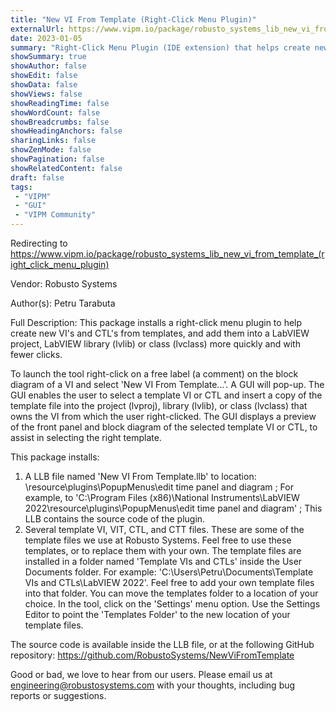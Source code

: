 ```yaml
---
title: "New VI From Template (Right-Click Menu Plugin)"
externalUrl: https://www.vipm.io/package/robusto_systems_lib_new_vi_from_template_(right_click_menu_plugin)
date: 2023-01-05
summary: "Right-Click Menu Plugin (IDE extension) that helps create new VI's and CTL's from templates and add them to a project, library or class"
showSummary: true
showAuthor: false
showEdit: false
showData: false
showViews: false
showReadingTime: false
showWordCount: false
showBreadcrumbs: false
showHeadingAnchors: false
sharingLinks: false
showZenMode: false
showPagination: false
showRelatedContent: false
draft: false
tags:
 - "VIPM"
 - "GUI"
 - "VIPM Community"
---
```


Redirecting to https://www.vipm.io/package/robusto_systems_lib_new_vi_from_template_(right_click_menu_plugin)

Vendor: Robusto Systems

Author(s): Petru Tarabuta
 
Full Description:
This package installs a right-click menu plugin to help create new VI's and CTL's from templates, and add them into a LabVIEW project, LabVIEW library (lvlib) or class (lvclass) more quickly and with fewer clicks.

To launch the tool right-click on a free label (a comment) on the block diagram of a VI and select 'New VI From Template...'. A GUI will pop-up. The GUI enables the user to select a template VI or CTL and insert a copy of the template file into the project (lvproj), library (lvlib), or class (lvclass) that owns the VI from which the user right-clicked. The GUI displays a preview of the front panel and block diagram of the selected template VI or CTL, to assist in selecting the right template.

This package installs:
1. A LLB file named 'New VI From Template.llb' to location: <LabVIEW installation directory>\\resource\\plugins\\PopupMenus\\edit time panel and diagram ; For example, to 'C:\\Program Files (x86)\\National Instruments\\LabVIEW 2022\\resource\\plugins\\PopupMenus\\edit time panel and diagram' ; This LLB contains the source code of the plugin.
2. Several template VI, VIT, CTL, and CTT files. These are some of the template files we use at Robusto Systems. Feel free to use these templates, or to replace them with your own. The template files are installed in a folder named 'Template VIs and CTLs' inside the User Documents folder. For example: 'C:\\Users\\Petru\\Documents\\Template VIs and CTLs\\LabVIEW 2022'. Feel free to add your own template files into that folder. You can move the templates folder to a location of your choice. In the tool, click on the 'Settings' menu option. Use the Settings Editor to point the 'Templates Folder' to the new location of your template files.

The source code is available inside the LLB file, or at the following GitHub repository: https://github.com/RobustoSystems/NewViFromTemplate

Good or bad, we love to hear from our users. Please email us at engineering@robustosystems.com with your thoughts, including bug reports or suggestions.